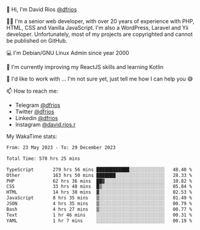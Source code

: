 👋 Hi, I'm David Rios [@dfrios](https://github.com/dfrios)

👨‍💻 I'm a senior web developer, with over 20 years of experience with PHP, HTML, CSS and Vanilla JavaScript. I'm also a WordPress, Laravel and Yii developer. Unfortunately, most of my projects are copyrighted and cannot be published on GitHub.

💻 I'm Debian/GNU Linux Admin since year 2000

🌱 I'm currently improving my ReactJS skills and learning Kotlin

💞️ I'd like to work with ... I'm not sure yet, just tell me how I can help you 😅


📫 How to reach me:
* Telegram [@dfrios](https://t.me/dfrios)
* Twitter [@dfrios](https://twitter.com/dfrios)
* Linkedin [@dfrios](https://linkedin.com/in/dfrios)
* Instagram [@david.rios.r](https://instagram.com/david.rios.r)



My WakaTime stats:
<!--START_SECTION:waka-->

```txt
From: 23 May 2023 - To: 29 December 2023

Total Time: 578 hrs 25 mins

TypeScript       279 hrs 56 mins ████████████░░░░░░░░░░░░░   48.40 %
Other            163 hrs 50 mins ███████░░░░░░░░░░░░░░░░░░   28.33 %
PHP              62 hrs 36 mins  ██▓░░░░░░░░░░░░░░░░░░░░░░   10.82 %
CSS              33 hrs 48 mins  █▒░░░░░░░░░░░░░░░░░░░░░░░   05.84 %
HTML             14 hrs 38 mins  ▓░░░░░░░░░░░░░░░░░░░░░░░░   02.53 %
JavaScript       8 hrs 35 mins   ▒░░░░░░░░░░░░░░░░░░░░░░░░   01.49 %
JSON             4 hrs 35 mins   ▒░░░░░░░░░░░░░░░░░░░░░░░░   00.79 %
Bash             4 hrs 27 mins   ▒░░░░░░░░░░░░░░░░░░░░░░░░   00.77 %
Text             1 hr 46 mins    ░░░░░░░░░░░░░░░░░░░░░░░░░   00.31 %
YAML             1 hr 7 mins     ░░░░░░░░░░░░░░░░░░░░░░░░░   00.19 %
```

<!--END_SECTION:waka-->
